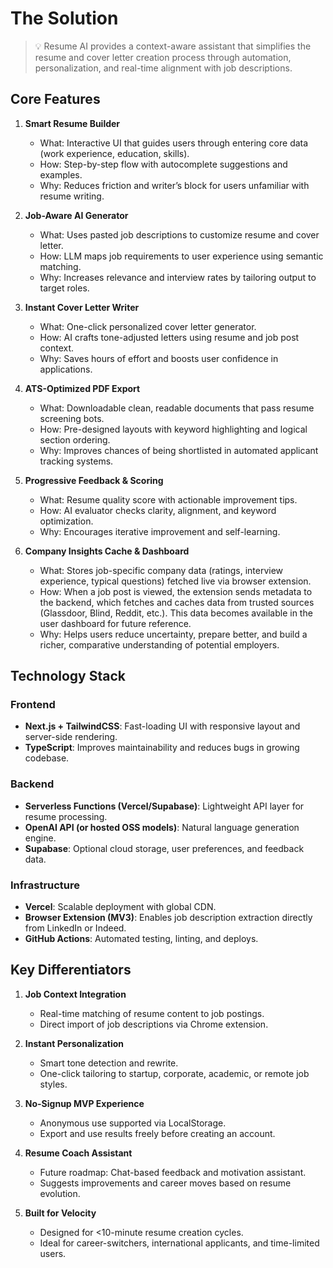 # The Solution

> 💡 Resume AI provides a context-aware assistant that simplifies the resume and cover letter creation process through automation, personalization, and real-time alignment with job descriptions.

## Core Features

1. **Smart Resume Builder**
   - What: Interactive UI that guides users through entering core data (work experience, education, skills).
   - How: Step-by-step flow with autocomplete suggestions and examples.
   - Why: Reduces friction and writer’s block for users unfamiliar with resume writing.

2. **Job-Aware AI Generator**
   - What: Uses pasted job descriptions to customize resume and cover letter.
   - How: LLM maps job requirements to user experience using semantic matching.
   - Why: Increases relevance and interview rates by tailoring output to target roles.

3. **Instant Cover Letter Writer**
   - What: One-click personalized cover letter generator.
   - How: AI crafts tone-adjusted letters using resume and job post context.
   - Why: Saves hours of effort and boosts user confidence in applications.

4. **ATS-Optimized PDF Export**
   - What: Downloadable clean, readable documents that pass resume screening bots.
   - How: Pre-designed layouts with keyword highlighting and logical section ordering.
   - Why: Improves chances of being shortlisted in automated applicant tracking systems.

5. **Progressive Feedback & Scoring**
   - What: Resume quality score with actionable improvement tips.
   - How: AI evaluator checks clarity, alignment, and keyword optimization.
   - Why: Encourages iterative improvement and self-learning.

6. **Company Insights Cache & Dashboard**
   - What: Stores job-specific company data (ratings, interview experience, typical questions) fetched live via browser extension.
   - How: When a job post is viewed, the extension sends metadata to the backend, which fetches and caches data from trusted sources (Glassdoor, Blind, Reddit, etc.). This data becomes available in the user dashboard for future reference.
   - Why: Helps users reduce uncertainty, prepare better, and build a richer, comparative understanding of potential employers.

## Technology Stack

### Frontend
- **Next.js + TailwindCSS**: Fast-loading UI with responsive layout and server-side rendering.
- **TypeScript**: Improves maintainability and reduces bugs in growing codebase.

### Backend
- **Serverless Functions (Vercel/Supabase)**: Lightweight API layer for resume processing.
- **OpenAI API (or hosted OSS models)**: Natural language generation engine.
- **Supabase**: Optional cloud storage, user preferences, and feedback data.

### Infrastructure
- **Vercel**: Scalable deployment with global CDN.
- **Browser Extension (MV3)**: Enables job description extraction directly from LinkedIn or Indeed.
- **GitHub Actions**: Automated testing, linting, and deploys.

## Key Differentiators

1. **Job Context Integration**
   - Real-time matching of resume content to job postings.
   - Direct import of job descriptions via Chrome extension.

2. **Instant Personalization**
   - Smart tone detection and rewrite.
   - One-click tailoring to startup, corporate, academic, or remote job styles.

3. **No-Signup MVP Experience**
   - Anonymous use supported via LocalStorage.
   - Export and use results freely before creating an account.

4. **Resume Coach Assistant**
   - Future roadmap: Chat-based feedback and motivation assistant.
   - Suggests improvements and career moves based on resume evolution.

5. **Built for Velocity**
   - Designed for <10-minute resume creation cycles.
   - Ideal for career-switchers, international applicants, and time-limited users.